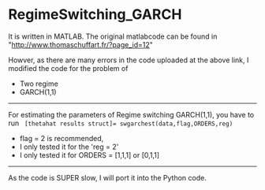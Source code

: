 # RegimeSwitching_GARCH

It is written in MATLAB. 
The original matlabcode can be found in 
"http://www.thomaschuffart.fr/?page_id=12"

Howver, as there are many errors in the code uploaded at the above link,
I modified the code for the problem of 
* Two regime 
* GARCH(1,1) 

<hr> 
For estimating the parameters of Regime switching GARCH(1,1), 
you have to run 
<code> [thetahat results struct]= swgarchest(data,flag,ORDERS,reg) </code>

* flag = 2 is recommended, 
* I only tested it for the 'reg = 2'
* I only tested it for ORDERS = [1,1,1] or  [0,1,1]

<hr> 
As the code is SUPER slow, I will port it into the Python code. 
